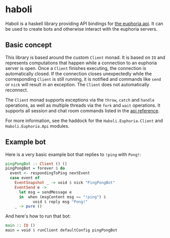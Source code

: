 # haboli

Haboli is a haskell library providing API bindings for
[the euphoria api](https://api.euphoria.io/). It can be used to create bots and
otherwise interact with the euphoria servers.

## Basic concept

This library is based around the custom `Client` monad. It is based on `IO` and
represents computations that happen while a connection to an euphoria server is
open. Once a `Client` finishes executing, the connection is automatically
closed. If the connection closes unexpectedly while the corresponding `Client`
is still running, it is notified and commands like `send` or `nick` will result
in an exception. The `Client` does not automatically reconnect.

The `Client` monad supports exceptions via the `throw`, `catch` and `handle`
operations, as well as multiple threads via the `fork` and `wait` operations. It
supports all session and chat room commands listed in the
[api reference](https://api.euphoria.io/).

For more information, see the haddock for the `Haboli.Euphoria.Client` and
`Haboli.Euphoria.Api` modules.

## Example bot

Here is a very basic example bot that replies to `!ping` with `Pong!`:

```haskell
pingPongBot :: Client () ()
pingPongBot = forever $ do
  event <- respondingToPing nextEvent
  case event of
    EventSnapshot _ -> void $ nick "PingPongBot"
    EventSend e ->
      let msg = sendMessage e
      in  when (msgContent msg == "!ping") $
            void $ reply msg "Pong!"
    _ -> pure ()
```

And here's how to run that bot:

```haskell
main :: IO ()
main = void $ runClient defaultConfig pingPongBot
```
